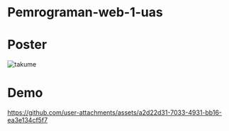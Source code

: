# Pemrograman-web-1-uas

# Poster
![takume](https://github.com/user-attachments/assets/4edfa0bf-d845-4091-9e4b-0feba02940a6)

# Demo
https://github.com/user-attachments/assets/a2d22d31-7033-4931-bb16-ea3e134cf5f7

